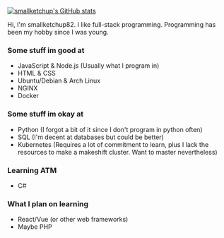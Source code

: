 [![smallketchup's GitHub stats](https://github-readme-stats.vercel.app/api?username=smallketchup82&show_icons=true&theme=midnight-purple)](https://github.com/anuraghazra/github-readme-stats)

Hi, I'm smallketchup82. I like full-stack programming. Programming has been my hobby since I was young.

### Some stuff im good at
- JavaScript & Node.js (Usually what I program in)
- HTML & CSS
- Ubuntu/Debian & Arch Linux
- NGINX
- Docker

### Some stuff im okay at
- Python (I forgot a bit of it since I don't program in python often)
- SQL (I'm decent at databases but could be better)
- Kubernetes (Requires a lot of commitment to learn, plus I lack the resources to make a makeshift cluster. Want to master nevertheless)

### Learning ATM
- C#

### What I plan on learning
- React/Vue (or other web frameworks)
- Maybe PHP
